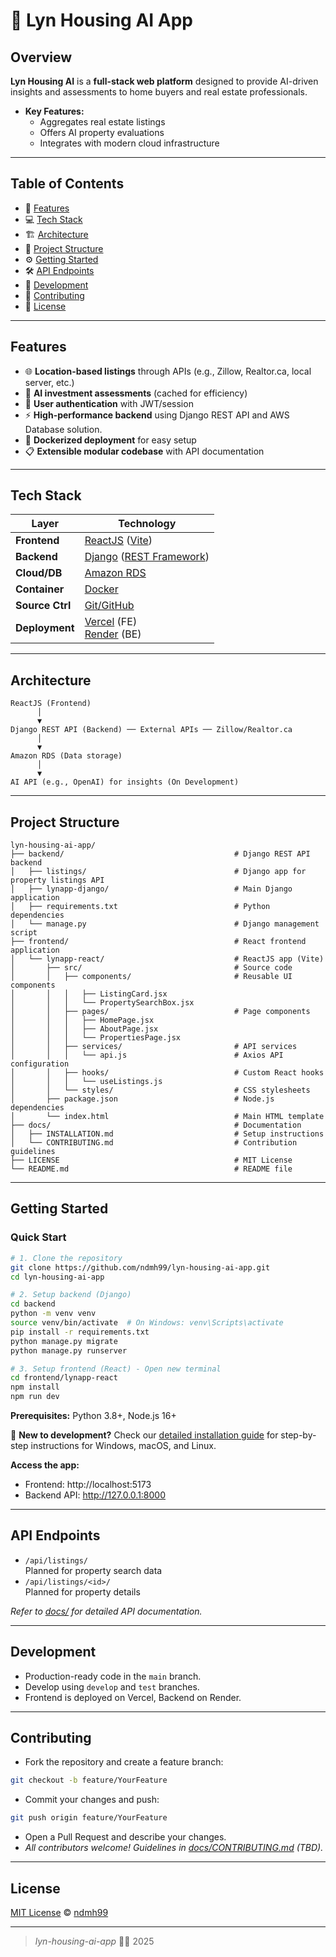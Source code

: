 # 🏡 Lyn Housing AI App 

## Overview
**Lyn Housing AI** is a **full-stack web platform** designed to provide AI-driven insights and assessments to home buyers and real estate professionals. 

- **Key Features:**
  - Aggregates real estate listings
  - Offers AI property evaluations
  - Integrates with modern cloud infrastructure

---

## Table of Contents
- 📍 [Features](#features)
- 💻 [Tech Stack](#tech-stack)
- 🏗️ [Architecture](#architecture)
- 📂 [Project Structure](#project-structure)
- ⚙️ [Getting Started](#getting-started)
- 🛠️ [API Endpoints](#api-endpoints)
- 🔧 [Development](#development)
- 🤝 [Contributing](#contributing)
- 📜 [License](#license)

---

## Features
- 🌐 **Location-based listings** through APIs (e.g., Zillow, Realtor.ca, local server, etc.)
- 🤖 **AI investment assessments** (cached for efficiency)
- 🔐 **User authentication** with JWT/session
- ⚡ **High-performance backend** using Django REST API and AWS Database solution.
- 🐳 **Dockerized deployment** for easy setup
- 📋 **Extensible modular codebase** with API documentation

---

## Tech Stack
| Layer       | Technology                                                  |
|-------------|------------------------------------------------------------|
| **Frontend**    | [ReactJS](https://react.dev/) ([Vite](https://vitejs.dev/))|
| **Backend**     | [Django](https://www.djangoproject.com/)  ([REST Framework](https://www.django-rest-framework.org/))|
| **Cloud/DB**    | [Amazon RDS](https://aws.amazon.com/rds/) |
| **Container**      | [Docker](https://www.docker.com/)|
| **Source Ctrl** | [Git/GitHub](https://github.com/)|
| **Deployment**    | [Vercel](https://vercel.com/) (FE)<br>[Render](https://render.com/) (BE) |
---

## Architecture
```
ReactJS (Frontend)
      │
      ▼
Django REST API (Backend) ── External APIs ── Zillow/Realtor.ca
      │
      ▼
Amazon RDS (Data storage)
      │
      ▼
AI API (e.g., OpenAI) for insights (On Development)
```

---

## Project Structure
```
lyn-housing-ai-app/
├── backend/                                      # Django REST API backend
│   ├── listings/                                 # Django app for property listings API
│   ├── lynapp-django/                            # Main Django application
│   ├── requirements.txt                          # Python dependencies
│   └── manage.py                                 # Django management script
├── frontend/                                     # React frontend application
│   └── lynapp-react/                             # ReactJS app (Vite)
│       ├── src/                                  # Source code
│       │   ├── components/                       # Reusable UI components
│       │   │   ├── ListingCard.jsx
│       │   │   └── PropertySearchBox.jsx
│       │   ├── pages/                            # Page components
│       │   │   ├── HomePage.jsx
│       │   │   ├── AboutPage.jsx
│       │   │   └── PropertiesPage.jsx
│       │   ├── services/                         # API services
│       │   │   └── api.js                        # Axios API configuration
│       │   ├── hooks/                            # Custom React hooks
│       │   │   └── useListings.js
│       │   └── styles/                           # CSS stylesheets
│       ├── package.json                          # Node.js dependencies
│       └── index.html                            # Main HTML template
├── docs/                                         # Documentation
│   ├── INSTALLATION.md                           # Setup instructions
│   └── CONTRIBUTING.md                           # Contribution guidelines
├── LICENSE                                       # MIT License
└── README.md                                     # README file
```

---

## Getting Started

### Quick Start
```bash
# 1. Clone the repository
git clone https://github.com/ndmh99/lyn-housing-ai-app.git
cd lyn-housing-ai-app

# 2. Setup backend (Django)
cd backend
python -m venv venv
source venv/bin/activate  # On Windows: venv\Scripts\activate
pip install -r requirements.txt
python manage.py migrate
python manage.py runserver

# 3. Setup frontend (React) - Open new terminal
cd frontend/lynapp-react
npm install
npm run dev
```

**Prerequisites:** Python 3.8+, Node.js 16+

📖 **New to development?** Check our [detailed installation guide](./docs/INSTALLATION.md) for step-by-step instructions for Windows, macOS, and Linux.

**Access the app:**
- Frontend: http://localhost:5173
- Backend API: http://127.0.0.1:8000

---

## API Endpoints
- `/api/listings/`  
  Planned for property search data
- `/api/listings/<id>/`  
  Planned for property details

*Refer to [docs/](./docs/) for detailed API documentation.*

---

## Development
- Production-ready code in the `main` branch.
- Develop using `develop` and `test` branches.
- Frontend is deployed on Vercel, Backend on Render.

---

## Contributing
- Fork the repository and create a feature branch:
```bash
git checkout -b feature/YourFeature
```
- Commit your changes and push:
```bash
git push origin feature/YourFeature
```
- Open a Pull Request and describe your changes.
- *All contributors welcome! Guidelines in [docs/CONTRIBUTING.md](./docs/CONTRIBUTING.md) (TBD).*

---

## License
[MIT License](./LICENSE) © [ndmh99](https://github.com/ndmh99)

---

> *lyn-housing-ai-app* 🏡✨ 2025